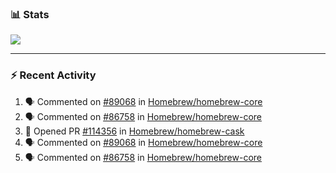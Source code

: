 ### :bar_chart: Stats

<a href="#">
  <img align="center" src="https://github-readme-stats.vercel.app/api?username=tuzi3040&show_icons=true&theme=dark" />
</a>

---

### :zap: Recent Activity

<!--START_SECTION:activity-->
1. 🗣 Commented on [#89068](https://github.com/Homebrew/homebrew-core/issues/89068) in [Homebrew/homebrew-core](https://github.com/Homebrew/homebrew-core)
2. 🗣 Commented on [#86758](https://github.com/Homebrew/homebrew-core/issues/86758) in [Homebrew/homebrew-core](https://github.com/Homebrew/homebrew-core)
3. 💪 Opened PR [#114356](https://github.com/Homebrew/homebrew-cask/pull/114356) in [Homebrew/homebrew-cask](https://github.com/Homebrew/homebrew-cask)
4. 🗣 Commented on [#89068](https://github.com/Homebrew/homebrew-core/issues/89068) in [Homebrew/homebrew-core](https://github.com/Homebrew/homebrew-core)
5. 🗣 Commented on [#86758](https://github.com/Homebrew/homebrew-core/issues/86758) in [Homebrew/homebrew-core](https://github.com/Homebrew/homebrew-core)
<!--END_SECTION:activity-->

